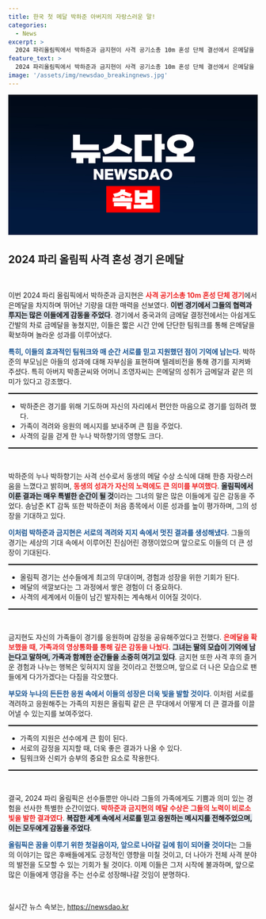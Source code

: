 ```yaml
---
title: 한국 첫 메달 박하준 아버지의 자랑스러운 말!
categories:
  - News
excerpt: >
  2024 파리올림픽에서 박하준과 금지현이 사격 공기소총 10m 혼성 단체 결선에서 은메달을 획득! 긴장 속에서도 가족과의 따뜻한 순간을 공유하며 자랑스러운 메달을 남긴 이야기를 만나보세요.
feature_text: >
  2024 파리올림픽에서 박하준과 금지현이 사격 공기소총 10m 혼성 단체 결선에서 은메달을 획득! 긴장 속에서도 가족과의 따뜻한 순간을 공유하며 자랑스러운 메달을 남긴 이야기를 만나보세요.
image: '/assets/img/newsdao_breakingnews.jpg'
---
```


<p><img src="/assets/img/newsdao_breakingnews.jpg" alt="implanttips 속보" /></p>

<h2 data-ke-size="size26">2024 파리 올림픽 사격 혼성 경기 은메달</h2>

<p data-ke-size="size16">&nbsp;</p>

<p>이번 2024 파리 올림픽에서 박하준과 금지현은 <b><span style="color: #ee2323;">사격 공기소총 10m 혼성 단체 경기</span></b>에서 은메달을 차지하며 뛰어난 기량을 대한 매력을 선보였다. <b><span style="background-color: #21538527;">이번 경기에서 그들의 협력과 투지는 많은 이들에게 감동을 주었다</span></b>. 경기에서 중국과의 금메달 결정전에서는 아쉽게도 간발의 차로 금메달을 놓쳤지만, 이들은 짧은 시간 안에 단단한 팀워크를 통해 은메달을 확보하며 놀라운 성과를 이루어냈다.</p>

<p><b><span style="color: #1a5490;">특히, 이들의 효과적인 팀워크와 매 순간 서로를 믿고 지원했던 점이 기억에 남는다</span></b>. 박하준의 부모님은 아들의 성과에 대해 자부심을 표현하며 텔레비전을 통해 경기를 지켜봐 주셨다. 특히 아버지 박종균씨와 어머니 조영자씨는 은메달의 성취가 금메달과 같은 의미가 있다고 강조했다.</p>

<hr style="height: 2px; border-width: 0; color: #000; background-color: #000;">

<ul>
<li>박하준은 경기를 위해 기도하며 자신의 자리에서 편안한 마음으로 경기를 임하려 했다.</li>
<li>가족이 격려와 응원의 메시지를 보내주며 큰 힘을 주었다.</li>
<li>사격의 길을 걷게 한 누나 박하향기의 영향도 크다.</li>
</ul>

<hr style="height: 2px; border-width: 0; color: #000; background-color: #000;">

<p data-ke-size="size16">&nbsp;</p>

<p>박하준의 누나 박하향기는 사격 선수로서 동생의 메달 수상 소식에 대해 한층 자랑스러움을 느꼈다고 밝히며, <b><span style="color: #ee2323;">동생의 성과가 자신의 노력에도 큰 의미를 부여했다</span></b>. <b><span style="background-color: #21538527;">올림픽에서 이룬 결과는 매우 특별한 순간이 될 것</span></b>이라는 그녀의 말은 많은 이들에게 깊은 감동을 주었다. 송남준 KT 감독 또한 박하준이 처음 종목에서 이룬 성과를 높이 평가하며, 그의 성장을 기대하고 있다.</p>

<p><b><span style="color: #1a5490;">이처럼 박하준과 금지현은 서로의 격려와 지지 속에서 멋진 결과를 생성해냈다</span></b>. 그들의 경기는 세상의 기대 속에서 이루어진 진심어린 경쟁이었으며 앞으로도 이들의 더 큰 성장이 기대된다.</p>

<hr style="height: 2px; border-width: 0; color: #000; background-color: #000;">

<ul>
<li>올림픽 경기는 선수들에게 최고의 무대이며, 경험과 성장을 위한 기회가 된다.</li>
<li>메달의 색깔보다는 그 과정에서 쌓은 경험이 더 중요하다.</li>
<li>사격의 세계에서 이들이 남긴 발자취는 계속해서 이어질 것이다.</li>
</ul>

<hr style="height: 2px; border-width: 0; color: #000; background-color: #000;">

<p data-ke-size="size16">&nbsp;</p>

<p>금지현도 자신의 가족들이 경기를 응원하며 감정을 공유해주었다고 전했다. <b><span style="color: #ee2323;">은메달을 확보했을 때, 가족과의 영상통화를 통해 깊은 감동을 나눴다</span></b>. <b><span style="background-color: #21538527;">그녀는 딸의 모습이 기억에 남는다고 말하며, 가족과 함께한 순간들을 소중히 여기고 있다</span></b>. 금지현 또한 사격 후의 즐거운 경험과 나누는 행복은 잊혀지지 않을 것이라고 전했으며, 앞으로 더 나은 모습으로 팬들에게 다가가겠다는 다짐을 각오했다.</p>

<p><b><span style="color: #1a5490;">부모와 누나의 든든한 응원 속에서 이들의 성장은 더욱 빛을 발할 것이다</span></b>. 이처럼 서로를 격려하고 응원해주는 가족의 지원은 올림픽 같은 큰 무대에서 어떻게 더 큰 결과를 이끌어낼 수 있는지를 보여주었다.</p>

<hr style="height: 2px; border-width: 0; color: #000; background-color: #000;">

<ul>
<li>가족의 지원은 선수에게 큰 힘이 된다.</li>
<li>서로의 감정을 지지할 때, 더욱 좋은 결과가 나올 수 있다.</li>
<li>팀워크와 신뢰가 승부의 중요한 요소로 작용한다.</li>
</ul>

<hr style="height: 2px; border-width: 0; color: #000; background-color: #000;">

<p data-ke-size="size16">&nbsp;</p>

<p>결국, 2024 파리 올림픽은 선수들뿐만 아니라 그들의 가족에게도 기쁨과 의미 있는 경험을 선사한 특별한 순간이었다. <b><span style="color: #ee2323;">박하준과 금지현의 메달 수상은 그들의 노력이 비로소 빛을 발한 결과였다</span></b>. <b><span style="background-color: #21538527;">복잡한 세계 속에서 서로를 믿고 응원하는 메시지를 전해주었으며, 이는 모두에게 감동을 주었다</span></b>.</p>

<p><b><span style="color: #1a5490;">올림픽은 꿈을 이루기 위한 첫걸음이자, 앞으로 나아갈 길에 힘이 되어줄 것이다</span></b>는 그들의 이야기는 많은 후배들에게도 긍정적인 영향을 미칠 것이고, 더 나아가 전체 사격 분야의 발전을 도모할 수 있는 기회가 될 것이다. 이제 이들은 그저 시작에 불과하며, 앞으로 많은 이들에게 영감을 주는 선수로 성장해나갈 것임이 분명하다. </p>

<p data-ke-size="size16">&nbsp;</p>
실시간 뉴스 속보는, <a href="https://newsdao.kr" rel="dofollow">https://newsdao.kr</a>


